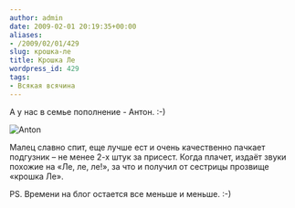 ```yaml
---
author: admin
date: 2009-02-01 20:19:35+00:00
aliases:
- /2009/02/01/429
slug: крошка-ле
title: Крошка Ле
wordpress_id: 429
tags:
- Всякая всячина
---
```


А у нас в семье пополнение - Антон. :-)

![Anton](/2009/02/anton.jpg)

Малец славно спит, еще лучше ест и очень качественно пачкает подгузник – не менее 2-х штук за присест. Когда плачет, издаёт звуки похожие на «Ле, ле, ле!», за что и получил от сестрицы прозвище «крошка Ле». 

PS. Времени на блог остается все меньше и меньше. :-)
